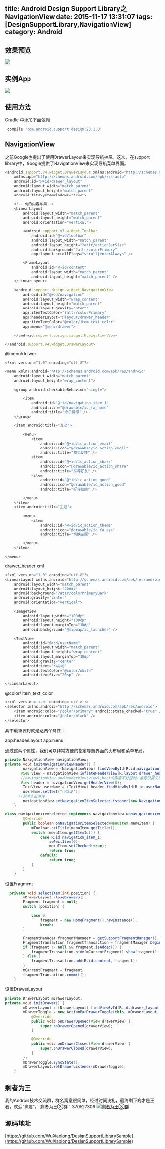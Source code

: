 title: Android Design Support Library之NavigationView
date: 2015-11-17 13:31:07
tags: [DesignSupportLibrary,NavigationView]
category: Android
---
## 效果预览
![](http://7q5c2h.com1.z0.glb.clouddn.com/designsupportlibrarysample.gif)

<!--more-->

## 实例App
![](http://7q5c2h.com1.z0.glb.clouddn.com/dashishuoDownload.png)
## 使用方法
Gradle 中添加下面依赖
```js
 compile 'com.android.support:design:23.1.0'
```

## NavigationView
之前Google也提出了使用DrawerLayout来实现导航抽屉。这次，在support library中，Google提供了NavigationView来实现导航菜单界面。
```js
<android.support.v4.widget.DrawerLayout xmlns:android="http://schemas.android.com/apk/res/android"
    xmlns:app="http://schemas.android.com/apk/res-auto"
    android:id="@+id/drawer_layout"
    android:layout_width="match_parent"
    android:layout_height="match_parent"
    android:fitsSystemWindows="true">

    <!-- 你的内容布局-->
    <LinearLayout
        android:layout_width="match_parent"
        android:layout_height="match_parent"
        android:orientation="vertical">

        <android.support.v7.widget.Toolbar
            android:id="@+id/toolbar"
            android:layout_width="match_parent"
            android:layout_height="?attr/actionBarSize"
            android:background="?attr/colorPrimary"
            app:layout_scrollFlags="scroll|enterAlways" />

        <FrameLayout
            android:id="@+id/content"
            android:layout_width="match_parent"
            android:layout_height="match_parent" />
    </LinearLayout>

    <android.support.design.widget.NavigationView
        android:id="@+id/navigation"
        android:layout_width="wrap_content"
        android:layout_height="match_parent"
        android:layout_gravity="start"
        app:itemTextColor="?attr/colorPrimary"
        app:headerLayout="@layout/drawer_header"
        app:itemTextColor="@color/item_text_color"
        app:menu="@menu/drawer">

    </android.support.design.widget.NavigationView>

</android.support.v4.widget.DrawerLayout>
```
@menu/drawer
```java
<?xml version="1.0" encoding="utf-8"?>

<menu xmlns:android="http://schemas.android.com/apk/res/android"
    android:layout_width="match_parent"
    android:layout_height="wrap_content">

    <group android:checkableBehavior="single">

        <item
            android:id="@+id/navigation_item_1"
            android:icon="@drawable/ic_fa_home"
            android:title="今日情感" />
    </group>

    <item android:title="互动">

        <menu>
            <item
                android:id="@+id/ic_action_email"
                android:icon="@drawable/ic_action_email"
                android:title="意见反馈" />
            <item
                android:id="@+id/ic_action_share"
                android:icon="@drawable/ic_action_share"
                android:title="推荐好友" />
            <item
                android:id="@+id/ic_action_good"
                android:icon="@drawable/ic_action_good"
                android:title="好评鼓励" />

        </menu>
    </item>
    <item android:title="主题">

        <menu>
            <item
                android:id="@+id/ic_action_theme"
                android:icon="@drawable/ic_fa_eye"
                android:title="切换主题" />

        </menu>
    </item>

</menu>
```
drawer_header.xml
```js
<?xml version="1.0" encoding="utf-8"?>
<LinearLayout xmlns:android="http://schemas.android.com/apk/res/android"
    android:layout_width="match_parent"
    android:layout_height="200dp"
    android:background="?attr/colorPrimaryDark"
    android:gravity="center"
    android:orientation="vertical">

    <ImageView
        android:layout_width="100dp"
        android:layout_height="100dp"
        android:layout_marginTop="10dp"
        android:background="@mipmap/ic_launcher" />

    <TextView
        android:id="@+id/userName"
        android:layout_width="match_parent"
        android:layout_height="wrap_content"
        android:layout_marginTop="10dp"
        android:gravity="center"
        android:text="小尛龙"
        android:textColor="@color/white"
        android:textSize="20sp" />

</LinearLayout>
```
@color/ item_text_color
```js
<?xml version="1.0" encoding="utf-8"?>
<selector xmlns:android="http://schemas.android.com/apk/res/android">
    <item android:color="@color/primary" android:state_checked="true" />
    <item android:color="@color/black" />
</selector>
```
其中最重要的就是这两个属性：

app:headerLayout 
app:menu

通过这两个属性，我们可以非常方便的指定导航界面的头布局和菜单布局。
```java
private NavigationView navigationView;
private void initNavigationViewHeader() {
        navigationView = (NavigationView) findViewById(R.id.navigation);       
       View view = navigationView.inflateHeaderView(R.layout.drawer_header);
	   //navigationView.addHeaderView(view);hear的高度不好控制，推荐设置头像，布局app:headerLayout所指定的头布局
	   View header = navigationView.getHeaderView(0);
        TextView userName = (TextView) header.findViewById(R.id.userName);
        userName.setText("小尛龙");
	  //菜单点击事件
        navigationView.setNavigationItemSelectedListener(new NavigationItemSelected());
    }
```
```java
class NavigationItemSelected implements NavigationView.OnNavigationItemSelectedListener {
        @Override
        public boolean onNavigationItemSelected(MenuItem menuItem) {
            mToolbar.setTitle(menuItem.getTitle());
            switch (menuItem.getItemId()) {
                case R.id.navigation_item_1:
                    selectItem(0);
                    menuItem.setChecked(true);
                    return true;               
                default:
                    return true;
            }
        }
    }
```
设置Fragment
```java
  private void selectItem(int position) {
        mDrawerLayout.closeDrawers();
        Fragment fragment = null;
        switch (position) {

            case 0:
                fragment = new HomeFragment().newInstance();
                break;
        }

        FragmentManager fragmentManager = getSupportFragmentManager();
        FragmentTransaction fragmentTransaction = fragmentManager.beginTransaction();
        if (fragment != null && fragment.isAdded()) {
            fragmentTransaction.hide(mCurrentFragment).show(fragment);
        } else {
            fragmentTransaction.add(R.id.content, fragment);
        }
        mCurrentFragment = fragment;
        fragmentTransaction.commit();
    }
```
设置DrawerLayout
```java
private DrawerLayout mDrawerLayout;
private void initDrawer() {
        mDrawerLayout = (DrawerLayout) findViewById(R.id.drawer_layout);
        mDrawerToggle = new ActionBarDrawerToggle(this, mDrawerLayout, mToolbar, R.string.open, R.string.close) {
            @Override
            public void onDrawerOpened(View drawerView) {
                super.onDrawerOpened(drawerView);
            }

            @Override
            public void onDrawerClosed(View drawerView) {
                super.onDrawerClosed(drawerView);
            }
        };
        mDrawerToggle.syncState();
        mDrawerLayout.setDrawerListener(mDrawerToggle);
    }
```
## 剩者为王
我的Android技术交流群，群名寓意很简单，经过时间洗礼，最终剩下的才是王者，欢迎“剩友”。
剩者为王③群：370527306 <a target="_blank" href="http://shang.qq.com/wpa/qunwpa?idkey=0a992ba077da4c8325cbfef1c9e81f0443ffb782a0f2135c1a8f7326baac58ac"><img border="0" src="http://pub.idqqimg.com/wpa/images/group.png" alt="剩者为王③群" title="剩者为王③群"></a>

## 源码地址
[https://github.com/WuXiaolong/DesignSupportLibrarySample](https://github.com/WuXiaolong/DesignSupportLibrarySample)
